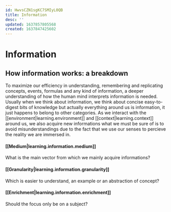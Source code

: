 ```yaml
---
id: HwvsCZN1sgKC7SMIyL0QB
title: Information
desc: ''
updated: 1637857805568
created: 1637847425602
---
```

# Information

## How information works: a breakdown

To maximize our efficiency in understanding, remembering and replicating concepts, events, formulas and any kind of information, a deeper understanding of how the human mind interprets information is needed. Usually when we think about information, we think about concise easy-to-digest bits of knowledge but actually everything around us is information, it just happens to belong to other categories. As we interact with the [[environment|learning.environment]] and [[context|learning.context]] around us, we also acquire new informations what we must be sure of is to avoid misunderstandings due to the fact that we use our senses to percieve the reality we are immersed in.
#### [[Medium|learning.information.medium]]
What is the main vector from which we mainly acquire informations?

#### [[Granularity|learning.information.granularity]]
Which is easier to understand, an example or an abstraction of concept?

#### [[Enrichment|learning.information.enrichment]]
Should the focus only be on a subject?
